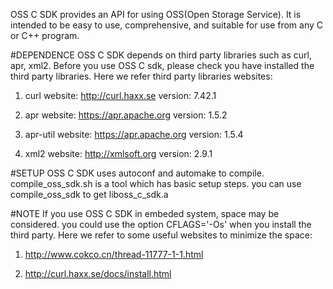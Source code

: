 OSS C SDK provides an API for using OSS(Open Storage Service). It is intended to
be easy to use, comprehensive, and suitable for use from any C or C++ program.

#DEPENDENCE
OSS C SDK depends on third party libraries such as curl, apr, xml2.
Before you use OSS C sdk, please check you have installed the third party 
libraries. Here we refer third party libraries websites:

1. curl
website: http://curl.haxx.se
version: 7.42.1

2. apr
website: https://apr.apache.org
version: 1.5.2

3. apr-util
website: https://apr.apache.org
version: 1.5.4

4. xml2
website: http://xmlsoft.org
version: 2.9.1

#SETUP
OSS C SDK uses autoconf and automake to compile. compile_oss_sdk.sh is a tool 
which has basic setup steps. you can use compile_oss_sdk to get liboss_c_sdk.a

#NOTE
If you use OSS C SDK in embeded system, space may be considered. you could use 
the option CFLAGS='-Os' when you install the third party. Here we refer to 
some useful websites to minimize the space:

1. http://www.cokco.cn/thread-11777-1-1.html

2. http://curl.haxx.se/docs/install.html
